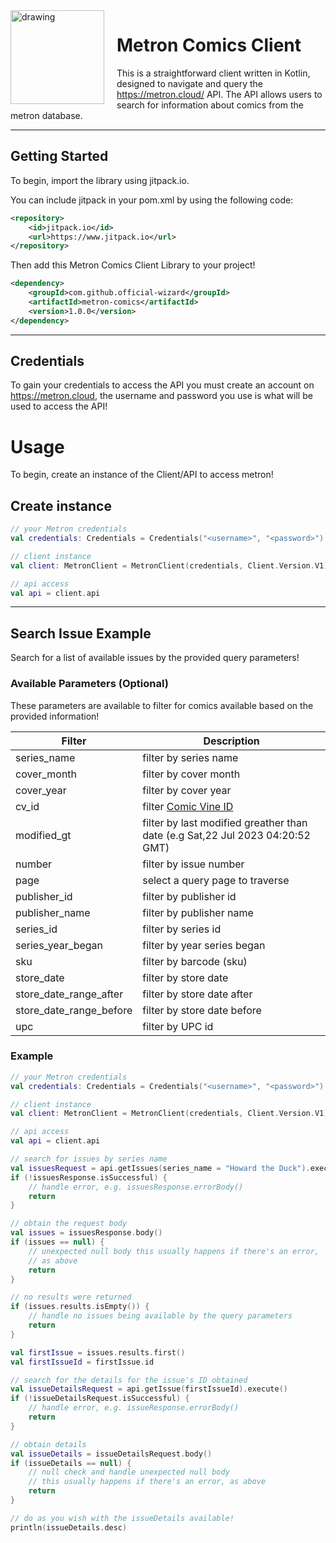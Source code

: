 <img align="left" src="https://i.imgur.com/QoJjbkn.png" alt="drawing" width="150" style="margin-right: 20px;"/>

# Metron Comics Client
This is a straightforward client written in Kotlin, designed to navigate and query the https://metron.cloud/ API. The API allows users to search for information about comics from the metron database.

---

## Getting Started

To begin, import the library using jitpack.io.

You can include jitpack in your pom.xml by using the following code:
```xml
<repository>
    <id>jitpack.io</id>
    <url>https://www.jitpack.io</url>
</repository>
```

Then add this Metron Comics Client Library to your project!

```xml
<dependency>
    <groupId>com.github.official-wizard</groupId>
    <artifactId>metron-comics</artifactId>
    <version>1.0.0</version>
</dependency>
```
---

## Credentials
To gain your credentials to access the API you must create an account on https://metron.cloud, the username and password you use is what will be used to access the API!

# Usage
To begin, create an instance of the Client/API to access metron!

## Create instance
```kotlin
// your Metron credentials
val credentials: Credentials = Credentials("<username>", "<password>")

// client instance 
val client: MetronClient = MetronClient(credentials, Client.Version.V1)

// api access
val api = client.api
```

---

## Search Issue Example
Search for a list of available issues by the provided query parameters!
### Available Parameters (Optional)
These parameters are available to filter for comics available based on the provided information!

Filter  | Description
-------- | -------------
series_name | filter by series name
cover_month  | filter by cover month
cover_year  | filter by cover year
cv_id  | filter [Comic Vine ID](https://www.wikidata.org/wiki/Property:P5905)
modified_gt | filter by last modified greather than date (e.g Sat,22 Jul 2023 04:20:52 GMT)
number | filter by issue number
page | select a query page to traverse
publisher_id | filter by publisher id
publisher_name | filter by publisher name
series_id | filter by series id
series_year_began | filter by year series began
sku | filter by barcode (sku)
store_date | filter by store date
store_date_range_after | filter by store date after
store_date_range_before | filter by store date before
upc | filter by UPC id


### Example
```kotlin
// your Metron credentials
val credentials: Credentials = Credentials("<username>", "<password>")

// client instance 
val client: MetronClient = MetronClient(credentials, Client.Version.V1)

// api access
val api = client.api

// search for issues by series name
val issuesRequest = api.getIssues(series_name = "Howard the Duck").execute()
if (!issuesResponse.isSuccessful) {
    // handle error, e.g. issuesResponse.errorBody() 
    return
}

// obtain the request body
val issues = issuesResponse.body()
if (issues == null) {
    // unexpected null body this usually happens if there's an error, 
    // as above
    return
}

// no results were returned
if (issues.results.isEmpty()) {
    // handle no issues being available by the query parameters
    return
}

val firstIssue = issues.results.first()
val firstIssueId = firstIssue.id

// search for the details for the issue's ID obtained
val issueDetailsRequest = api.getIssue(firstIssueId).execute()
if (!issueDetailsRequest.isSuccessful) {
    // handle error, e.g. issueResponse.errorBody() 
    return
}

// obtain details
val issueDetails = issueDetailsRequest.body()
if (issueDetails == null) {
    // null check and handle unexpected null body
    // this usually happens if there's an error, as above
    return
}

// do as you wish with the issueDetails available!
println(issueDetails.desc)
```